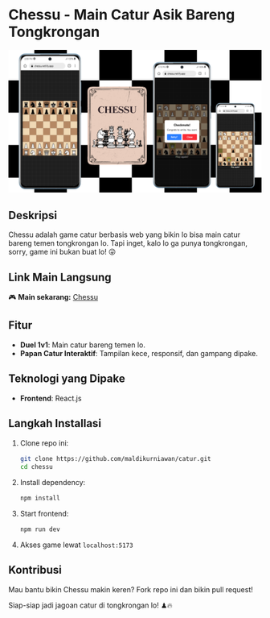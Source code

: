 # Chessu - Main Catur Asik Bareng Tongkrongan

![Tampilan Game](https://raw.githubusercontent.com/maldikurniawan/portfolio/refs/heads/main/public/assets/chessu.png)

## Deskripsi

Chessu adalah game catur berbasis web yang bikin lo bisa main catur bareng temen tongkrongan lo. Tapi inget, kalo lo ga punya tongkrongan, sorry, game ini bukan buat lo! 😜

## Link Main Langsung

🎮 **Main sekarang:** [Chessu](https://chessu.netlify.app/)

## Fitur

- **Duel 1v1**: Main catur bareng temen lo.
- **Papan Catur Interaktif**: Tampilan kece, responsif, dan gampang dipake.

## Teknologi yang Dipake

- **Frontend**: React.js

## Langkah Installasi

1. Clone repo ini:
   ```sh
   git clone https://github.com/maldikurniawan/catur.git
   cd chessu
   ```
2. Install dependency:
   ```sh
   npm install
   ```
3. Start frontend:
   ```sh
   npm run dev
   ```
4. Akses game lewat `localhost:5173`

## Kontribusi

Mau bantu bikin Chessu makin keren? Fork repo ini dan bikin pull request!

Siap-siap jadi jagoan catur di tongkrongan lo! ♟🔥
